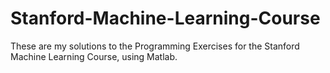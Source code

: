 Stanford-Machine-Learning-Course
================================

These are my solutions to the Programming Exercises for the Stanford Machine Learning Course, using Matlab. 

